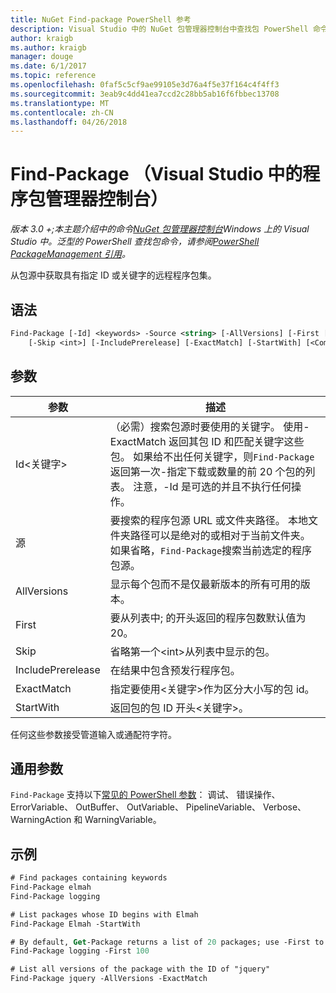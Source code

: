 ```yaml
---
title: NuGet Find-package PowerShell 参考
description: Visual Studio 中的 NuGet 包管理器控制台中查找包 PowerShell 命令参考。
author: kraigb
ms.author: kraigb
manager: douge
ms.date: 6/1/2017
ms.topic: reference
ms.openlocfilehash: 0faf5c5cf9ae99105e3d76a4f5e37f164c4f4ff3
ms.sourcegitcommit: 3eab9c4dd41ea7ccd2c28bb5ab16f6fbbec13708
ms.translationtype: MT
ms.contentlocale: zh-CN
ms.lasthandoff: 04/26/2018
---
```

# <a name="find-package-package-manager-console-in-visual-studio"></a>Find-Package （Visual Studio 中的程序包管理器控制台）

*版本 3.0 +;本主题介绍中的命令[NuGet 包管理器控制台](package-manager-console.md)Windows 上的 Visual Studio 中。泛型的 PowerShell 查找包命令，请参阅[PowerShell PackageManagement 引用](/powershell/module/packagemanagement/?view=powershell-6)。*

从包源中获取具有指定 ID 或关键字的远程程序包集。

## <a name="syntax"></a>语法

```ps
Find-Package [-Id] <keywords> -Source <string> [-AllVersions] [-First [<int>]]
    [-Skip <int>] [-IncludePrerelease] [-ExactMatch] [-StartWith] [<CommonParameters>]
```

## <a name="parameters"></a>参数

| 参数 | 描述 |
| --- | --- |
| Id&lt;关键字&gt; | （必需）搜索包源时要使用的关键字。 使用-ExactMatch 返回其包 ID 和匹配关键字这些包。 如果给不出任何关键字，则`Find-Package`返回第一次-指定下载或数量的前 20 个包的列表。 注意，-Id 是可选的并且不执行任何操作。 |
| 源 | 要搜索的程序包源 URL 或文件夹路径。 本地文件夹路径可以是绝对的或相对于当前文件夹。 如果省略，`Find-Package`搜索当前选定的程序包源。 |
| AllVersions | 显示每个包而不是仅最新版本的所有可用的版本。 |
| First | 要从列表中; 的开头返回的程序包数默认值为 20。 |
| Skip | 省略第一个&lt;int&gt;从列表中显示的包。  |
| IncludePrerelease | 在结果中包含预发行程序包。 |
| ExactMatch | 指定要使用&lt;关键字&gt;作为区分大小写的包 id。 |
| StartWith | 返回包的包 ID 开头&lt;关键字&gt;。 |

任何这些参数接受管道输入或通配符字符。

## <a name="common-parameters"></a>通用参数

`Find-Package` 支持以下[常见的 PowerShell 参数](http://go.microsoft.com/fwlink/?LinkID=113216)： 调试、 错误操作、 ErrorVariable、 OutBuffer、 OutVariable、 PipelineVariable、 Verbose、 WarningAction 和 WarningVariable。

## <a name="examples"></a>示例

```ps
# Find packages containing keywords
Find-Package elmah
Find-Package logging

# List packages whose ID begins with Elmah
Find-Package Elmah -StartWith

# By default, Get-Package returns a list of 20 packages; use -First to show more
Find-Package logging -First 100

# List all versions of the package with the ID of "jquery"
Find-Package jquery -AllVersions -ExactMatch
```
